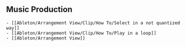 ## Music Production
	- [[Ableton/Arrangement View/Clip/How To/Select in a not quantized way]]
	- [[Ableton/Arrangement View/Clip/How To/Play in a loop]]
	- [[Ableton/Arrangement View]]